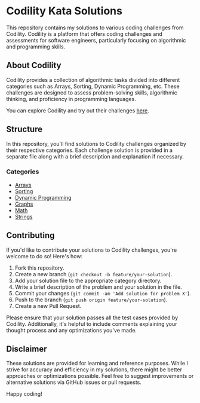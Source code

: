 # Codility Kata Solutions

This repository contains my solutions to various coding challenges from Codility. Codility is a platform that offers coding challenges and assessments for software engineers, particularly focusing on algorithmic and programming skills.

## About Codility

Codility provides a collection of algorithmic tasks divided into different categories such as Arrays, Sorting, Dynamic Programming, etc. These challenges are designed to assess problem-solving skills, algorithmic thinking, and proficiency in programming languages.

You can explore Codility and try out their challenges [here](https://www.codility.com/).

## Structure

In this repository, you'll find solutions to Codility challenges organized by their respective categories. Each challenge solution is provided in a separate file along with a brief description and explanation if necessary.

### Categories

- [Arrays](arrays/)
- [Sorting](sorting/)
- [Dynamic Programming](dynamic-programming/)
- [Graphs](graphs/)
- [Math](math/)
- [Strings](strings/)

## Contributing

If you'd like to contribute your solutions to Codility challenges, you're welcome to do so! Here's how:

1. Fork this repository.
2. Create a new branch (`git checkout -b feature/your-solution`).
3. Add your solution file to the appropriate category directory.
4. Write a brief description of the problem and your solution in the file.
5. Commit your changes (`git commit -am 'Add solution for problem X'`).
6. Push to the branch (`git push origin feature/your-solution`).
7. Create a new Pull Request.

Please ensure that your solution passes all the test cases provided by Codility. Additionally, it's helpful to include comments explaining your thought process and any optimizations you've made.

## Disclaimer

These solutions are provided for learning and reference purposes. While I strive for accuracy and efficiency in my solutions, there might be better approaches or optimizations possible. Feel free to suggest improvements or alternative solutions via GitHub issues or pull requests.

Happy coding!
